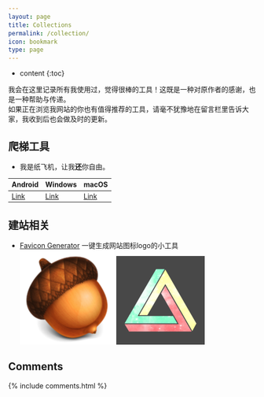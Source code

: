 ```yaml
---
layout: page
title: Collections
permalink: /collection/
icon: bookmark
type: page
---
```


* content
{:toc}

我会在这里记录所有我使用过，觉得很棒的工具！这既是一种对原作者的感谢，也是一种帮助与传递。  
如果正在浏览我网站的你也有值得推荐的工具，请毫不犹豫地在留言栏里告诉大家，我收到后也会做及时的更新。

## 爬梯工具

* 我是纸飞机，让我**还**你自由。

| Android | Windows | macOS |
|---------------------------------|---------------------------------|----------------------------------|
|[Link](/mdres/collections/ss.apk)|[Link](/mdres/collections/ss.zip)|[Link](/mdres/collections/ssX.zip)|


## 建站相关

* [Favicon Generator](https://realfavicongenerator.net/) 一键生成网站图标logo的小工具  
![Acorn Logo](/mdres/collections/android-chrome-192x192.png)
![Penrose triangle Logo](/mdres/collections/apple-touch-icon.png)

## Comments

{% include comments.html %}
